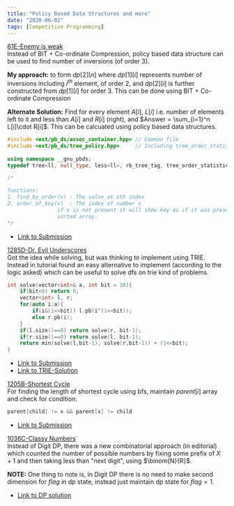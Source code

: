 ```yaml
---
title: "Policy Based Data Structures and more"
date: "2020-06-02"
tags: [Competitive Programming]
---
```


[61E-Enemy is weak](https://codeforces.com/contest/61/problem/E)    
Instead of BIT + Co-ordinate Compression, policy based data structure can be used to find number of inversions (of order 3). 

**My approach:** to form $dp[2][n]$ where $dp[1][i]$ represents number of inversions including $i^{th}$ element, of order 2, and $dp[2][i]$ is further constructed from $dp[1][i]$ for order 3. This can be done using BIT + Co-ordinate Compression 

**Alternate Solution:** Find for every element $A[i]$, $L[i]$ i.e. number of elements left to it and less than $A[i]$ and $R[i]$ (right), and $Answer = \sum_{i=1}^n L[i]\cdot R[i]$. This can be calcuated using policy based data structures.


```cpp
#include <ext/pb_ds/assoc_container.hpp> // Common file
#include <ext/pb_ds/tree_policy.hpp>     // Including tree_order_statistics_node_updat
 
using namespace __gnu_pbds;
typedef tree<ll, null_type, less<ll>, rb_tree_tag, tree_order_statistics_node_update> ordered_set;

/*

functions: 
1. find_by_order(x) : The value at xth index
2. order_of_key(x)  : The index of number x
				if x is not present it will show key as if it was present in
				sorted array.
*/
```
* [Link to Submission](https://codeforces.com/contest/61/submission/40569977)

[1285D-Dr. Evil Underscores](https://codeforces.com/contest/1285/problem/D)    
Got the idea while solving, but was thinking to implement using TRIE. Instead in tutorial found an easy alternative to implement (according to the logic asked) which can be useful to solve dfs on trie kind of problems.

```cpp
int solve(vector<int>& a, int bit = 30){
	if(bit<0) return 0;
	vector<int> l, r;
	for(auto i:a){
		if(i&(1<<bit)) l.pb(i^(1<<bit));
		else r.pb(i);
	}
	if(l.size()==0) return solve(r, bit-1);
	if(r.size()==0) return solve(l, bit-1);
	return min(solve(l,bit-1), solve(r,bit-1)) + (1<<bit);
}
```
* [Link to Submission](https://codeforces.com/contest/1285/submission/82372023)			
* [Link to TRIE-Solution](https://codeforces.com/contest/1285/submission/68656872)

[1205B-Shortest Cycle](https://codeforces.com/contest/1205/problem/B)    
For finding the length of shortest cycle using bfs, maintain $parent[i]$ array and check for condition:

```cpp
parent[child] != x && parent[x] != child
```
* [Link to Submission](https://codeforces.com/contest/1205/submission/82392117)

[1036C-Classy Numbers](https://codeforces.com/contest/1036/problem/C)    
Instead of Digit DP, there was a new combinatorial approach (in editorial) which counted the number of possible numbers by fixing some prefix of $X+1$ and then taking less than "next digit", using $\binom{N}{R}$.

**NOTE:** One thing to note is, in Digit DP there is no need to make second dimension for $flag$ in dp state, instead just maintain dp state for $flag = 1$. 

* [Link to DP solution](https://codeforces.com/contest/1036/submission/82726317)
